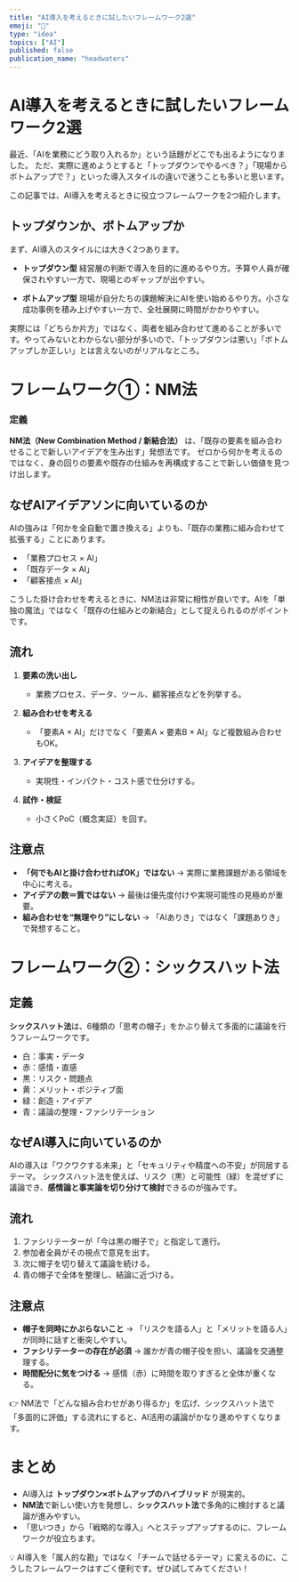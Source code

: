 ```yaml
---
title: "AI導入を考えるときに試したいフレームワーク2選"
emoji: "🌱"
type: "idea"
topics: ["AI"]
published: false
publication_name: "headwaters"
---
```



# AI導入を考えるときに試したいフレームワーク2選

最近、「AIを業務にどう取り入れるか」という話題がどこでも出るようになりました。
ただ、実際に進めようとすると「トップダウンでやるべき？」「現場からボトムアップで？」といった導入スタイルの違いで迷うことも多いと思います。

この記事では、AI導入を考えるときに役立つフレームワークを2つ紹介します。

## トップダウンか、ボトムアップか

まず、AI導入のスタイルには大きく2つあります。

* **トップダウン型**
  経営層の判断で導入を目的に進めるやり方。予算や人員が確保されやすい一方で、現場とのギャップが出やすい。

* **ボトムアップ型**
  現場が自分たちの課題解決にAIを使い始めるやり方。小さな成功事例を積み上げやすい一方で、全社展開に時間がかかりやすい。

実際には「どちらか片方」ではなく、両者を組み合わせて進めることが多いです。やってみないとわからない部分が多いので、「トップダウンは悪い」「ボトムアップしか正しい」とは言えないのがリアルなところ。


# フレームワーク①：NM法

### 定義

**NM法（New Combination Method / 新結合法）** は、「既存の要素を組み合わせることで新しいアイデアを生み出す」発想法です。
ゼロから何かを考えるのではなく、身の回りの要素や既存の仕組みを再構成することで新しい価値を見つけ出します。

## なぜAIアイデアソンに向いているのか

AIの強みは「何かを全自動で置き換える」よりも、「既存の業務に組み合わせて拡張する」ことにあります。

* 「業務プロセス × AI」
* 「既存データ × AI」
* 「顧客接点 × AI」

こうした掛け合わせを考えるときに、NM法は非常に相性が良いです。AIを「単独の魔法」ではなく「既存の仕組みとの新結合」として捉えられるのがポイントです。

## 流れ

1. **要素の洗い出し**

   * 業務プロセス、データ、ツール、顧客接点などを列挙する。
2. **組み合わせを考える**

   * 「要素A × AI」だけでなく「要素A × 要素B × AI」など複数組み合わせもOK。
3. **アイデアを整理する**

   * 実現性・インパクト・コスト感で仕分けする。
4. **試作・検証**

   * 小さくPoC（概念実証）を回す。

## 注意点

* **「何でもAIと掛け合わせればOK」ではない**
  → 実際に業務課題がある領域を中心に考える。
* **アイデアの数＝質ではない**
  → 最後は優先度付けや実現可能性の見極めが重要。
* **組み合わせを“無理やり”にしない**
  → 「AIありき」ではなく「課題ありき」で発想すること。


# フレームワーク②：シックスハット法

## 定義

**シックスハット法**は、6種類の「思考の帽子」をかぶり替えて多面的に議論を行うフレームワークです。

* 白：事実・データ
* 赤：感情・直感
* 黒：リスク・問題点
* 黄：メリット・ポジティブ面
* 緑：創造・アイデア
* 青：議論の整理・ファシリテーション

## なぜAI導入に向いているのか

AIの導入は「ワクワクする未来」と「セキュリティや精度への不安」が同居するテーマ。
シックスハット法を使えば、リスク（黒）と可能性（緑）を混ぜずに議論でき、**感情論と事実論を切り分けて検討**できるのが強みです。

## 流れ

1. ファシリテーターが「今は黒の帽子で」と指定して進行。
2. 参加者全員がその視点で意見を出す。
3. 次に帽子を切り替えて議論を続ける。
4. 青の帽子で全体を整理し、結論に近づける。

## 注意点

* **帽子を同時にかぶらないこと**
  → 「リスクを語る人」と「メリットを語る人」が同時に話すと衝突しやすい。
* **ファシリテーターの存在が必須**
  → 誰かが青の帽子役を担い、議論を交通整理する。
* **時間配分に気をつける**
  → 感情（赤）に時間を取りすぎると全体が重くなる。


👉 NM法で「どんな組み合わせがあり得るか」を広げ、シックスハット法で「多面的に評価」する流れにすると、AI活用の議論がかなり進めやすくなります。


# まとめ

* AI導入は **トップダウン×ボトムアップのハイブリッド** が現実的。
* **NM法**で新しい使い方を発想し、**シックスハット法**で多角的に検討すると議論が進みやすい。
* 「思いつき」から「戦略的な導入」へとステップアップするのに、フレームワークが役立ちます。


💡 AI導入を「属人的な勘」ではなく「チームで話せるテーマ」に変えるのに、こうしたフレームワークはすごく便利です。ぜひ試してみてください！

